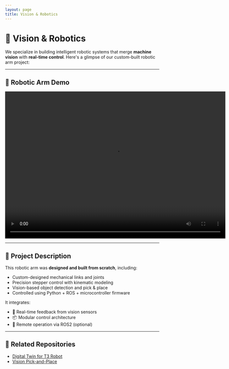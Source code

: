 ```yaml
---
layout: page
title: Vision & Robotics
---
```


# 🤖 Vision & Robotics

We specialize in building intelligent robotic systems that merge **machine vision** with **real-time control**. Here's a glimpse of our custom-built robotic arm project:

---

## 🦾 Robotic Arm Demo

<div style="text-align:center;">
  <video width="720" height="480" controls>
    <source src="/assets/videos/merry1950.mp4" type="video/mp4">
    Your browser does not support the video tag.
  </video>
</div>

---

## 📌 Project Description

This robotic arm was **designed and built from scratch**, including:

- Custom-designed mechanical links and joints
- Precision stepper control with kinematic modeling
- Vision-based object detection and pick & place
- Controlled using Python + ROS + microcontroller firmware

It integrates:
- 🎯 Real-time feedback from vision sensors
- 📦 Modular control architecture
- 📡 Remote operation via ROS2 (optional)

---

## 🔗 Related Repositories

- [Digital Twin for T3 Robot](https://github.com/your-org/digital-twin-t3)
- [Vision Pick-and-Place](https://github.com/your-org/vision-pnp)
